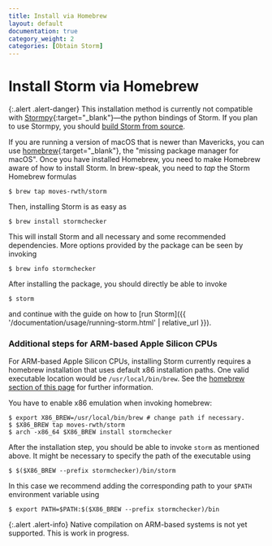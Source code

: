 ```yaml
---
title: Install via Homebrew
layout: default
documentation: true
category_weight: 2
categories: [Obtain Storm]
---
```


# Install Storm via Homebrew

{:.alert .alert-danger}
This installation method is currently not compatible with [Stormpy](https://moves-rwth.github.io/stormpy/){:target="_blank"}—the python bindings of Storm.
If you plan to use Stormpy, you should [build Storm from source](build.html).

If you are running a version of macOS that is newer than Mavericks, you can use [homebrew](https://brew.sh/){:target="_blank"}, the "missing package manager for macOS". Once you have installed Homebrew, you need to make Homebrew aware of how to install Storm. In brew-speak, you need to *tap* the Storm Homebrew formulas

```console
$ brew tap moves-rwth/storm
```

Then, installing Storm is as easy as

```console
$ brew install stormchecker
```

This will install Storm and all necessary and some recommended dependencies. More options provided by the package can be seen by invoking

```console
$ brew info stormchecker
```

After installing the package, you should directly be able to invoke

```console
$ storm
```

and continue with the guide on how to [run Storm]({{ '/documentation/usage/running-storm.html' | relative_url }}).

### Additional steps for ARM-based Apple Silicon CPUs
For ARM-based Apple Silicon CPUs, installing Storm currently requires a homebrew installation that uses default x86 installation paths. One valid executable location would be ```/usr/local/bin/brew```. 
See the [homebrew section of this page](apple-silicon.html#homebrew) for further information.

You have to enable x86 emulation when invoking homebrew:
```console
$ export X86_BREW=/usr/local/bin/brew # change path if necessary.
$ $X86_BREW tap moves-rwth/storm
$ arch -x86_64 $X86_BREW install stormchecker
```
After the installation step, you should be able to invoke `storm` as mentioned above. It might be necessary to specify the path of the executable using
```console
$ $($X86_BREW --prefix stormchecker)/bin/storm
```
In this case we recommend adding the corresponding path to your `$PATH` environment variable using
```console
$ export PATH=$PATH:$($X86_BREW --prefix stormchecker)/bin
```

{:.alert .alert-info}
Native compilation on ARM-based systems is not yet supported. This is work in progress.
